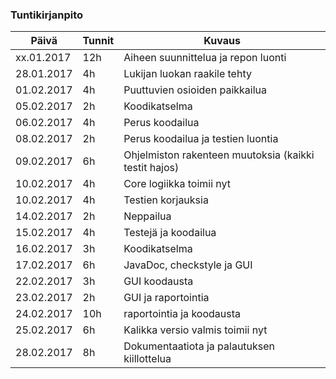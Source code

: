 ### Tuntikirjanpito
Päivä | Tunnit | Kuvaus
--------------- | ----- | ------
xx.01.2017 | 12h | Aiheen suunnittelua ja repon luonti
28.01.2017 | 4h | Lukijan luokan raakile tehty
01.02.2017 | 4h | Puuttuvien osioiden paikkailua
05.02.2017 | 2h | Koodikatselma
06.02.2017 | 4h | Perus koodailua
08.02.2017 | 2h | Perus koodailua ja testien luontia
09.02.2017 | 6h | Ohjelmiston rakenteen muutoksia (kaikki testit hajos)
10.02.2017 | 4h | Core logiikka toimii nyt
10.02.2017 | 4h | Testien korjauksia
14.02.2017 | 2h | Neppailua
15.02.2017 | 4h | Testejä ja koodailua
16.02.2017 | 3h | Koodikatselma
17.02.2017 | 6h | JavaDoc, checkstyle ja GUI
22.02.2017 | 3h | GUI koodausta
23.02.2017 | 2h | GUI ja raportointia
24.02.2017 | 10h | raportointia ja koodausta
25.02.2017 | 6h | Kalikka versio valmis toimii nyt
28.02.2017 | 8h | Dokumentaatiota ja palautuksen kiillottelua
